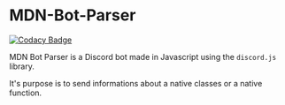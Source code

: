 # MDN-Bot-Parser

[![Codacy Badge](https://api.codacy.com/project/badge/Grade/4e8ced46b44844a7a4f71911551c5428)](https://app.codacy.com/gh/Ayfri/mdn-bot-parser?utm_source=github.com&utm_medium=referral&utm_content=Ayfri/mdn-bot-parser&utm_campaign=Badge_Grade)

MDN Bot Parser is a Discord bot made in Javascript using the `discord.js` library.

It's purpose is to send informations about a native classes or a native function.
